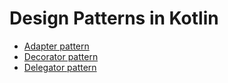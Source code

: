# Design Patterns in Kotlin

* [Adapter pattern](src/main/kotlin/com/netcompany/sprak/adapter/)
* [Decorator pattern](src/main/kotlin/com/netcompany/sprak/decorator/)
* [Delegator pattern](src/main/kotlin/com/netcompany/sprak/delegator)
